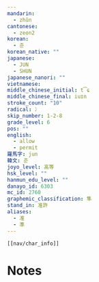 ```yaml
---
mandarin:
  - zhǔn
cantonese:
  - zeon2
korean:
  - 준
korean_native: ""
japanese:
  - JUN
  - SHUN
japanese_nanori: ""
vietnamese:
middle_chinese_initial: t͡ɕ
middle_chinese_final: iuɪn
stroke_count: "10"
radical: 冫
skip_number: 1-2-8
grade_level: 6
pos: ""
english:
  - allow
  - permit
羅馬字: jun
韓文: 준
joyo_level: 高等
hsk_level: ""
hanmun_edu_level: ""
danayo_id: 6303
mc_id: 2760
graphemic_classification: 隼
stand_in: 准許
aliases:
  - 准
  - 準
---
```

```meta-bind-embed
[[nav/char_info]]
```

# Notes

